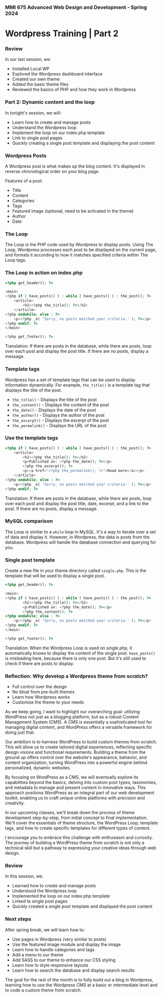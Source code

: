 ### MMI 675 Advanced Web Design and Development - Spring 2024

# Wordpress Training | Part 2

### Review

In our last session, we:

- Installed Local WP
- Explored the Wordpress dashboard interface
- Created our own theme
- Added the basic theme files
- Reviewed the basics of PHP and how they work in Wordpress

### Part 2: Dynamic content and the loop

In tonight's session, we will:

- Learn how to create and manage posts
- Understand the Wordpress loop
- Implement the loop on our index.php template
- Link to single post pages
- Quickly creating a single post template and displaying the post content

### Wordpress Posts

A Wordpress post is what makes up the blog content. It's displayed in reverse chronological order on your blog page.

Features of a post:

- Title
- Content
- Categories
- Tags
- Featured image (optional, need to be activated in the theme)
- Author
- Date

### The Loop

The Loop is the PHP code used by Wordpress to display posts. Using The Loop, Wordpress processes each post to be displayed on the current page, and formats it according to how it matches specified criteria within The Loop tags.

### The Loop in action on index.php

```php
<?php get_header(); ?>

<main>
<?php if ( have_posts() ) : while ( have_posts() ) : the_post(); ?>
    <article>
        <h2><?php the_title(); ?></h2>
    </article>    
<?php endwhile; else : ?>
    <p><?php _e( 'Sorry, no posts matched your criteria.' ); ?></p>
<?php endif; ?>
</main>

<?php get_footer(); ?>
```

Translation: If there are posts in the database, while there are posts, loop over each post and display the post title. If there are no posts, display a message.

### Template tags

Wordpress has a set of template tags that can be used to display information dynamically. For example, `the_title()` is a template tag that displays the title of the post.

- `the_title()` - Displays the title of the post
- `the_content()` - Displays the content of the post
- `the_date()` - Displays the date of the post
- `the_author()` - Displays the author of the post
- `the_excerpt()` - Displays the excerpt of the post
- `the_permalink()` - Displays the URL of the post

### Use the template tags

```php
<?php if ( have_posts() ) : while ( have_posts() ) : the_post(); ?>
    <article>
        <h2><?php the_title(); ?></h2>
        <p>Published on: <?php the_date(); ?></p>
        <?php the_excerpt(); ?>
        <p><a href="<?php the_permalink(); ?>">Read more</a></p>
    </article>
<?php endwhile; else : ?>
    <p><?php _e( 'Sorry, no posts matched your criteria.' ); ?></p>
<?php endif; ?>
```

Translation: If there are posts in the database, while there are posts, loop over each post and display the post title, date, excerpt, and a link to the post. If there are no posts, display a message.

### MySQL comparison

The Loop is similar to a `while` loop in MySQL. It's a way to iterate over a set of data and display it. However, in Wordpress, the data is posts from the database. Wordpress will handle the database connection and querying for you.

### Single post template

Create a new file in your theme directory called `single.php`. This is the template that will be used to display a single post.

```php
<?php get_header(); ?>

<main>
<?php if ( have_posts() ) : while ( have_posts() ) : the_post(); ?>
        <h2><?php the_title(); ?></h2>
        <p>Published on: <?php the_date(); ?></p>
        <?php the_content(); ?>
<?php endwhile; else : ?>
    <p><?php _e( 'Sorry, no posts matched your criteria.' ); ?></p>
<?php endif; ?>
</main>

<?php get_footer(); ?>
```

Translation: When the Wordpress Loop is used on single.php, it automatically knows to display the content of the single post. `have_posts()` is misleading here, because there is only one post. But it's still used to check if there are posts to display.

### Reflection: Why develop a Wordpress theme from scratch?

- Full control over the design
- No bloat from pre-built themes
- Learn how Wordpress works
- Customize the theme to your needs

As we keep going, I want to highlight our overarching goal: utilizing WordPress not just as a blogging platform, but as a robust Content Management System (CMS). A CMS is essentially a sophisticated tool for managing digital content, and WordPress offers a versatile framework for doing just that.

Our ambition is to harness WordPress to build custom themes from scratch. This will allow us to create tailored digital experiences, reflecting specific design visions and functional requirements. Building a theme from the ground up offers control over the website's appearance, behavior, and content organization, turning WordPress into a powerful engine behind personalized, dynamic websites.

By focusing on WordPress as a CMS, we will eventually explore its capabilities beyond the basics, delving into custom post types, taxonomies, and metadata to manage and present content in innovative ways. This approach positions WordPress as an integral part of our web development toolkit, enabling us to craft unique online platforms with precision and creativity.

In our upcoming classes, we'll break down the process of theme development step-by-step, from initial concept to final implementation. We'll cover the essentials of theme structure, the WordPress Loop, template tags, and how to create specific templates for different types of content.

I encourage you to embrace this challenge with enthusiasm and curiosity. The journey of building a WordPress theme from scratch is not only a technical skill but a pathway to expressing your creative ideas through web design.


### Review

In this session, we:

- Learned how to create and manage posts
- Understood the Wordpress loop
- Implemented the loop on our index.php template
- Linked to single post pages
- Quickly created a single post template and displayed the post content

### Next steps

After spring break, we will learn how to:

- Use pages in Wordpress (very similar to posts)
- Use the featured image module and display the image
- Learn how to handle categories and tags
- Add a menu to our theme
- Add SASS to our theme to enhance our CSS styling
- Learn how to style responsive layouts
- Learn how to search the database and display search results

The goal for the rest of the month is to fully build out a blog in Wordpress, learning how to use the Wordpress CMS at a basic or intermediate level and to code a custom theme from scratch.

